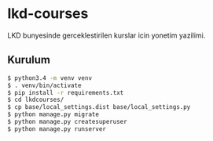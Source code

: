 lkd-courses
===========

LKD bunyesinde gerceklestirilen kurslar icin yonetim yazilimi.

## Kurulum

```sh
$ python3.4 -m venv venv
$ . venv/bin/activate
$ pip install -r requirements.txt
$ cd lkdcourses/
$ cp base/local_settings.dist base/local_settings.py
$ python manage.py migrate
$ python manage.py createsuperuser
$ python manage.py runserver
```
